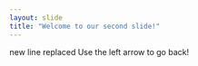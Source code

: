 ```yaml
---
layout: slide
title: "Welcome to our second slide!"
---
```

new line replaced
Use the left arrow to go back!
